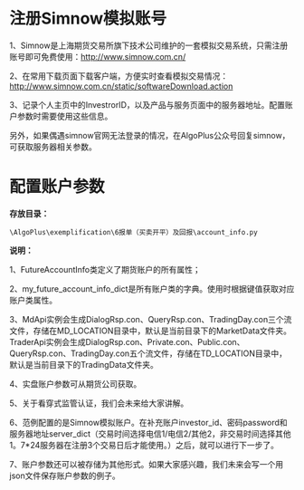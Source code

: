 # 注册Simnow模拟账号

1、Simnow是上海期货交易所旗下技术公司维护的一套模拟交易系统，只需注册账号即可免费使用：http://www.simnow.com.cn/

2、在常用下载页面下载客户端，方便实时查看模拟交易情况：http://www.simnow.com.cn/static/softwareDownload.action

3、记录个人主页中的InvestrorID，以及产品与服务页面中的服务器地址。配置账户参数时需要使用这些信息。

另外，如果偶遇simnow官网无法登录的情况，在AlgoPlus公众号回复simnow，可获取服务器相关参数。

# 配置账户参数

**存放目录：**

    \AlgoPlus\exemplification\6报单（买卖开平）及回报\account_info.py

**说明：**

1、FutureAccountInfo类定义了期货账户的所有属性；

2、my_future_account_info_dict是所有账户类的字典。使用时根据键值获取对应账户类属性。

3、MdApi实例会生成DialogRsp.con、QueryRsp.con、TradingDay.con三个流文件，存储在MD_LOCATION目录中，默认是当前目录下的MarketData文件夹。TraderApi实例会生成DialogRsp.con、Private.con、Public.con、QueryRsp.con、TradingDay.con五个流文件，存储在TD_LOCATION目录中，默认是当前目录下的TradingData文件夹。

4、实盘账户参数可从期货公司获取。

5、关于看穿式监管认证，我们会未来给大家讲解。

6、范例配置的是Simnow模拟账户。在补充账户investor_id、密码password和服务器地址server_dict（交易时间选择电信1/电信2/其他2，非交易时间选择其他1。7*24服务器在注册3个交易日后才能使用。）之后，就可以进行下一步了。

7、账户参数还可以被存储为其他形式。如果大家感兴趣，我们未来会写一个用json文件保存账户参数的例子。